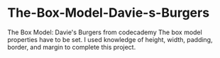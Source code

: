 # The-Box-Model-Davie-s-Burgers
The Box Model: Davie's Burgers from codecademy
The box model properties have  to be set. I used  knowledge of height, width, padding, border, and margin to complete this project.
